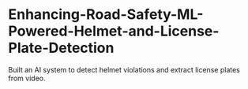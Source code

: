 # Enhancing-Road-Safety-ML-Powered-Helmet-and-License-Plate-Detection
 Built an AI system to detect helmet violations and extract license plates from video.
